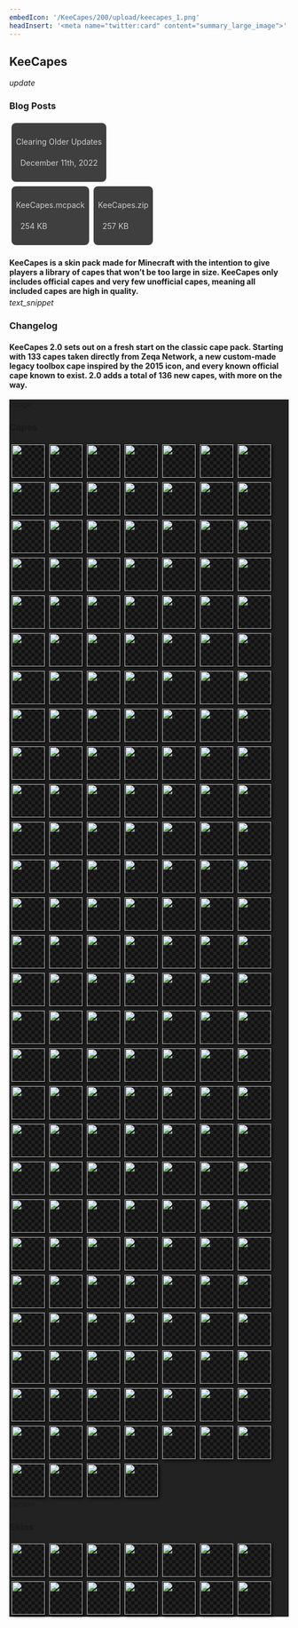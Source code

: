 ```yaml
---
embedIcon: '/KeeCapes/200/upload/keecapes_1.png'
headInsert: '<meta name="twitter:card" content="summary_large_image">'
---
```

## KeeCapes
<div class="changelog-container closeable" style="background: transparent;padding: 0;"><div><i class="material-icons">update</i><h3>Blog Posts</h3><i class="material-icons"></i></div><div style="display: inherit;"><div class="home-content-container"><a class="home-content-container" style="border-radius:8px;background: #222d;padding:8px;color:#ccc;display:inline-block;margin:4px;line-height: 24px;text-decoration: none;" href="/updates/keecapes-clearing-older-updates-dec1122"><p class="dreamsdb infotitle">Clearing Older Updates</p><p class="dreamsdb infostats" style="margin-left:8px">December 11th, 2022</p></a></div></div></div><div class="home-content-container"><a class="home-content-container" style="border-radius:8px;background: #222d;padding:8px;color:#ccc;display:inline-block;margin:4px;line-height: 24px;text-decoration: none;" href="./upload/KeeCapes.mcpack"><p class="dreamsdb infotitle">KeeCapes.mcpack</p><p class="dreamsdb infostats" style="margin-left:8px">254 KB</p></a><a class="home-content-container" style="border-radius:8px;background: #222d;padding:8px;color:#ccc;display:inline-block;margin:4px;line-height: 24px;text-decoration: none;" href="./upload/KeeCapes.zip"><p class="dreamsdb infotitle">KeeCapes.zip</p><p class="dreamsdb infostats" style="margin-left:8px">257 KB</p></a></div><div class="changelog-container"><h4 style="margin-bottom: 4px;">KeeCapes is a skin pack made for Minecraft with the intention to give players a library of capes that won’t be too large in size. KeeCapes only includes official capes and very few unofficial capes, meaning all included capes are high in quality.</h4><i class="material-icons">text_snippet</i><h3 id="changelog">Changelog</h3><h4>KeeCapes 2.0 sets out on a fresh start on the classic cape pack. Starting with 133 capes taken directly from Zeqa Network, a new custom-made legacy toolbox cape inspired by the 2015 icon, and every known official cape known to exist. 2.0 adds a total of 136 new capes, with more on the way.</h4><style>.home-content-container img.keecapes-cape {max-height:192px;display:inline-block;width:60px;image-rendering:pixelated;max-width:100%;margin:4px;background-size:12px!important;background-position:center;background:url('data:image/png;base64,iVBORw0KGgoAAAANSUhEUgAAAAIAAAACCAIAAAD91JpzAAAAAXNSR0IArs4c6QAAAARnQU1BAACxjwv8YQUAAAAJcEhZcwAADsMAAA7DAcdvqGQAAAARSURBVBhXYxQEAyYgfv/+PQAK8gNqwmON5wAAAABJRU5ErkJggg==');box-shadow:#000 2px 2px 6px 0}</style><div class="changelog-container closeable" style="background:#222"><div><i class="material-icons">image</i><h3 id="education-edition-panoramas">Capes</h3><i class="material-icons"></i></div><div class="home-content-container" style="display: inherit;"><img src="./upload/keecapes_2.png" class="keecapes-cape"><img src="./upload/keecapes_3.png" class="keecapes-cape"><img src="./upload/keecapes_4.png" class="keecapes-cape"><img src="./upload/keecapes_5.png" class="keecapes-cape"><img src="./upload/keecapes_6.png" class="keecapes-cape"><img src="./upload/keecapes_7.png" class="keecapes-cape"><img src="./upload/keecapes_8.png" class="keecapes-cape"><img src="./upload/keecapes_9.png" class="keecapes-cape"><img src="./upload/keecapes_10.png" class="keecapes-cape"><img src="./upload/keecapes_11.png" class="keecapes-cape"><img src="./upload/keecapes_12.png" class="keecapes-cape"><img src="./upload/keecapes_13.png" class="keecapes-cape"><img src="./upload/keecapes_14.png" class="keecapes-cape"><img src="./upload/keecapes_15.png" class="keecapes-cape"><img src="./upload/keecapes_16.png" class="keecapes-cape"><img src="./upload/keecapes_17.png" class="keecapes-cape"><img src="./upload/keecapes_18.png" class="keecapes-cape"><img src="./upload/keecapes_19.png" class="keecapes-cape"><img src="./upload/keecapes_20.png" class="keecapes-cape"><img src="./upload/keecapes_21.png" class="keecapes-cape"><img src="./upload/keecapes_22.png" class="keecapes-cape"><img src="./upload/keecapes_23.png" class="keecapes-cape"><img src="./upload/keecapes_24.png" class="keecapes-cape"><img src="./upload/keecapes_25.png" class="keecapes-cape"><img src="./upload/keecapes_26.png" class="keecapes-cape"><img src="./upload/keecapes_27.png" class="keecapes-cape"><img src="./upload/keecapes_28.png" class="keecapes-cape"><img src="./upload/keecapes_29.png" class="keecapes-cape"><img src="./upload/keecapes_30.png" class="keecapes-cape"><img src="./upload/keecapes_31.png" class="keecapes-cape"><img src="./upload/keecapes_32.png" class="keecapes-cape"><img src="./upload/keecapes_33.png" class="keecapes-cape"><img src="./upload/keecapes_34.png" class="keecapes-cape"><img src="./upload/keecapes_35.png" class="keecapes-cape"><img src="./upload/keecapes_36.png" class="keecapes-cape"><img src="./upload/keecapes_37.png" class="keecapes-cape"><img src="./upload/keecapes_38.png" class="keecapes-cape"><img src="./upload/keecapes_39.png" class="keecapes-cape"><img src="./upload/keecapes_40.png" class="keecapes-cape"><img src="./upload/keecapes_41.png" class="keecapes-cape"><img src="./upload/keecapes_42.png" class="keecapes-cape"><img src="./upload/keecapes_43.png" class="keecapes-cape"><img src="./upload/keecapes_44.png" class="keecapes-cape"><img src="./upload/keecapes_45.png" class="keecapes-cape"><img src="./upload/keecapes_46.png" class="keecapes-cape"><img src="./upload/keecapes_47.png" class="keecapes-cape"><img src="./upload/keecapes_48.png" class="keecapes-cape"><img src="./upload/keecapes_49.png" class="keecapes-cape"><img src="./upload/keecapes_50.png" class="keecapes-cape"><img src="./upload/keecapes_51.png" class="keecapes-cape"><img src="./upload/keecapes_52.png" class="keecapes-cape"><img src="./upload/keecapes_53.png" class="keecapes-cape"><img src="./upload/keecapes_54.png" class="keecapes-cape"><img src="./upload/keecapes_55.png" class="keecapes-cape"><img src="./upload/keecapes_56.png" class="keecapes-cape"><img src="./upload/keecapes_57.png" class="keecapes-cape"><img src="./upload/keecapes_58.png" class="keecapes-cape"><img src="./upload/keecapes_59.png" class="keecapes-cape"><img src="./upload/keecapes_60.png" class="keecapes-cape"><img src="./upload/keecapes_61.png" class="keecapes-cape"><img src="./upload/keecapes_62.png" class="keecapes-cape"><img src="./upload/keecapes_63.png" class="keecapes-cape"><img src="./upload/keecapes_64.png" class="keecapes-cape"><img src="./upload/keecapes_65.png" class="keecapes-cape"><img src="./upload/keecapes_66.png" class="keecapes-cape"><img src="./upload/keecapes_67.png" class="keecapes-cape"><img src="./upload/keecapes_68.png" class="keecapes-cape"><img src="./upload/keecapes_69.png" class="keecapes-cape"><img src="./upload/keecapes_70.png" class="keecapes-cape"><img src="./upload/keecapes_71.png" class="keecapes-cape"><img src="./upload/keecapes_72.png" class="keecapes-cape"><img src="./upload/keecapes_73.png" class="keecapes-cape"><img src="./upload/keecapes_74.png" class="keecapes-cape"><img src="./upload/keecapes_75.png" class="keecapes-cape"><img src="./upload/keecapes_76.png" class="keecapes-cape"><img src="./upload/keecapes_77.png" class="keecapes-cape"><img src="./upload/keecapes_78.png" class="keecapes-cape"><img src="./upload/keecapes_79.png" class="keecapes-cape"><img src="./upload/keecapes_80.png" class="keecapes-cape"><img src="./upload/keecapes_81.png" class="keecapes-cape"><img src="./upload/keecapes_82.png" class="keecapes-cape"><img src="./upload/keecapes_83.png" class="keecapes-cape"><img src="./upload/keecapes_84.png" class="keecapes-cape"><img src="./upload/keecapes_85.png" class="keecapes-cape"><img src="./upload/keecapes_86.png" class="keecapes-cape"><img src="./upload/keecapes_87.png" class="keecapes-cape"><img src="./upload/keecapes_88.png" class="keecapes-cape"><img src="./upload/keecapes_89.png" class="keecapes-cape"><img src="./upload/keecapes_90.png" class="keecapes-cape"><img src="./upload/keecapes_91.png" class="keecapes-cape"><img src="./upload/keecapes_92.png" class="keecapes-cape"><img src="./upload/keecapes_93.png" class="keecapes-cape"><img src="./upload/keecapes_94.png" class="keecapes-cape"><img src="./upload/keecapes_95.png" class="keecapes-cape"><img src="./upload/keecapes_96.png" class="keecapes-cape"><img src="./upload/keecapes_97.png" class="keecapes-cape"><img src="./upload/keecapes_98.png" class="keecapes-cape"><img src="./upload/keecapes_99.png" class="keecapes-cape"><img src="./upload/keecapes_100.png" class="keecapes-cape"><img src="./upload/keecapes_101.png" class="keecapes-cape"><img src="./upload/keecapes_102.png" class="keecapes-cape"><img src="./upload/keecapes_103.png" class="keecapes-cape"><img src="./upload/keecapes_104.png" class="keecapes-cape"><img src="./upload/keecapes_105.png" class="keecapes-cape"><img src="./upload/keecapes_106.png" class="keecapes-cape"><img src="./upload/keecapes_107.png" class="keecapes-cape"><img src="./upload/keecapes_108.png" class="keecapes-cape"><img src="./upload/keecapes_109.png" class="keecapes-cape"><img src="./upload/keecapes_110.png" class="keecapes-cape"><img src="./upload/keecapes_111.png" class="keecapes-cape"><img src="./upload/keecapes_112.png" class="keecapes-cape"><img src="./upload/keecapes_113.png" class="keecapes-cape"><img src="./upload/keecapes_114.png" class="keecapes-cape"><img src="./upload/keecapes_115.png" class="keecapes-cape"><img src="./upload/keecapes_116.png" class="keecapes-cape"><img src="./upload/keecapes_117.png" class="keecapes-cape"><img src="./upload/keecapes_118.png" class="keecapes-cape"><img src="./upload/keecapes_119.png" class="keecapes-cape"><img src="./upload/keecapes_120.png" class="keecapes-cape"><img src="./upload/keecapes_121.png" class="keecapes-cape"><img src="./upload/keecapes_122.png" class="keecapes-cape"><img src="./upload/keecapes_123.png" class="keecapes-cape"><img src="./upload/keecapes_124.png" class="keecapes-cape"><img src="./upload/keecapes_125.png" class="keecapes-cape"><img src="./upload/keecapes_126.png" class="keecapes-cape"><img src="./upload/keecapes_127.png" class="keecapes-cape"><img src="./upload/keecapes_128.png" class="keecapes-cape"><img src="./upload/keecapes_129.png" class="keecapes-cape"><img src="./upload/keecapes_130.png" class="keecapes-cape"><img src="./upload/keecapes_131.png" class="keecapes-cape"><img src="./upload/keecapes_132.png" class="keecapes-cape"><img src="./upload/keecapes_133.png" class="keecapes-cape"><img src="./upload/keecapes_134.png" class="keecapes-cape"><img src="./upload/keecapes_135.png" class="keecapes-cape"><img src="./upload/keecapes_136.png" class="keecapes-cape"><img src="./upload/keecapes_137.png" class="keecapes-cape"><img src="./upload/keecapes_138.png" class="keecapes-cape"><img src="./upload/keecapes_139.png" class="keecapes-cape"><img src="./upload/keecapes_140.png" class="keecapes-cape"><img src="./upload/keecapes_141.png" class="keecapes-cape"><img src="./upload/keecapes_142.png" class="keecapes-cape"><img src="./upload/keecapes_143.png" class="keecapes-cape"><img src="./upload/keecapes_144.png" class="keecapes-cape"><img src="./upload/keecapes_145.png" class="keecapes-cape"><img src="./upload/keecapes_146.png" class="keecapes-cape"><img src="./upload/keecapes_147.png" class="keecapes-cape"><img src="./upload/keecapes_148.png" class="keecapes-cape"><img src="./upload/keecapes_149.png" class="keecapes-cape"><img src="./upload/keecapes_150.png" class="keecapes-cape"><img src="./upload/keecapes_151.png" class="keecapes-cape"><img src="./upload/keecapes_152.png" class="keecapes-cape"><img src="./upload/keecapes_153.png" class="keecapes-cape"><img src="./upload/keecapes_154.png" class="keecapes-cape"><img src="./upload/keecapes_155.png" class="keecapes-cape"><img src="./upload/keecapes_156.png" class="keecapes-cape"><img src="./upload/keecapes_157.png" class="keecapes-cape"><img src="./upload/keecapes_158.png" class="keecapes-cape"><img src="./upload/keecapes_159.png" class="keecapes-cape"><img src="./upload/keecapes_160.png" class="keecapes-cape"><img src="./upload/keecapes_161.png" class="keecapes-cape"><img src="./upload/keecapes_162.png" class="keecapes-cape"><img src="./upload/keecapes_163.png" class="keecapes-cape"><img src="./upload/keecapes_164.png" class="keecapes-cape"><img src="./upload/keecapes_165.png" class="keecapes-cape"><img src="./upload/keecapes_166.png" class="keecapes-cape"><img src="./upload/keecapes_167.png" class="keecapes-cape"><img src="./upload/keecapes_168.png" class="keecapes-cape"><img src="./upload/keecapes_169.png" class="keecapes-cape"><img src="./upload/keecapes_170.png" class="keecapes-cape"><img src="./upload/keecapes_171.png" class="keecapes-cape"><img src="./upload/keecapes_172.png" class="keecapes-cape"><img src="./upload/keecapes_173.png" class="keecapes-cape"><img src="./upload/keecapes_174.png" class="keecapes-cape"><img src="./upload/keecapes_175.png" class="keecapes-cape"><img src="./upload/keecapes_176.png" class="keecapes-cape"><img src="./upload/keecapes_177.png" class="keecapes-cape"><img src="./upload/keecapes_178.png" class="keecapes-cape"><img src="./upload/keecapes_179.png" class="keecapes-cape"><img src="./upload/keecapes_180.png" class="keecapes-cape"><img src="./upload/keecapes_181.png" class="keecapes-cape"><img src="./upload/keecapes_182.png" class="keecapes-cape"><img src="./upload/keecapes_183.png" class="keecapes-cape"><img src="./upload/keecapes_184.png" class="keecapes-cape"><img src="./upload/keecapes_185.png" class="keecapes-cape"><img src="./upload/keecapes_186.png" class="keecapes-cape"><img src="./upload/keecapes_187.png" class="keecapes-cape"><img src="./upload/keecapes_188.png" class="keecapes-cape"><img src="./upload/keecapes_189.png" class="keecapes-cape"><img src="./upload/keecapes_190.png" class="keecapes-cape"><img src="./upload/keecapes_191.png" class="keecapes-cape"><img src="./upload/keecapes_192.png" class="keecapes-cape"><img src="./upload/keecapes_193.png" class="keecapes-cape"><img src="./upload/keecapes_194.png" class="keecapes-cape"></div></div><div class="changelog-container closeable" style="background:#222"><div><i class="material-icons">person</i><h3 id="education-edition-panoramas">Skins</h3><i class="material-icons"></i></div><div class="home-content-container" style="display: inherit;"><img src="./upload/keecapes_195.png" class="keecapes-cape"><img src="./upload/keecapes_196.png" class="keecapes-cape"><img src="./upload/keecapes_197.png" class="keecapes-cape"><img src="./upload/keecapes_198.png" class="keecapes-cape"><img src="./upload/keecapes_199.png" class="keecapes-cape"><img src="./upload/keecapes_200.png" class="keecapes-cape"><img src="./upload/keecapes_201.png" class="keecapes-cape"><img src="./upload/keecapes_202.png" class="keecapes-cape"><img src="./upload/keecapes_203.png" class="keecapes-cape"><img src="./upload/keecapes_204.png" class="keecapes-cape"><img src="./upload/keecapes_205.png" class="keecapes-cape"><img src="./upload/keecapes_206.png" class="keecapes-cape"><img src="./upload/keecapes_207.png" class="keecapes-cape"><img src="./upload/keecapes_208.png" class="keecapes-cape"></div></div></div>
